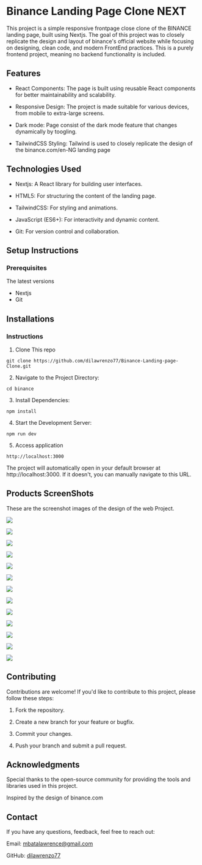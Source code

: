 # Binance Landing Page Clone NEXT
This project is a simple responsive frontpage close clone of the BINANCE landing page, built using Nextjs. The goal of this project was to closely replicate the design and layout of binance's official website while focusing on designing, clean code, and modern FrontEnd practices. This is a purely frontend project, meaning no backend functionality is included.


## Features
+ React Components: The page is built using reusable React components for better maintainability and scalability.

+ Responsive Design: The project is made suitable for various devices, from mobile to extra-large screens.

+ Dark mode: Page consist of the dark mode feature that changes dynamically by toogling.

+ TailwindCSS Styling: Tailwind is used to closely replicate the design of the binance.com/en-NG landing page



## Technologies Used
+ Nextjs: A React library for building user interfaces.

+ HTML5: For structuring the content of the landing page.

+ TailwindCSS: For styling and animations.

+ JavaScript (ES6+): For interactivity and dynamic content.

+ Git: For version control and collaboration.



## Setup Instructions
### Prerequisites
The latest versions
+ Nextjs
+ Git


## Installations
### Instructions
1. Clone This repo
```
git clone https://github.com/dilawrenzo77/Binance-Landing-page-Clone.git
```


2. Navigate to the Project Directory:

```
cd binance

```
3. Install Dependencies:
```
npm install
```
4. Start the Development Server:
```
npm run dev
```

5. Access application
```
http://localhost:3000
```
The project will automatically open in your default browser at http://localhost:3000. If it doesn't, you can manually navigate to this URL.



## Products ScreenShots
These are the screenshot images of the design of the web Project.

![](./src/assets/binance%20sc/b1.png)

![](./src/assets/binance%20sc/b2.png)

![](./src/assets/binance%20sc/b3.png)

![](./src/assets/binance%20sc/b4.png)

![](./src/assets/binance%20sc/b5.png)

![](./src/assets/binance%20sc/b6.png)

![](./src/assets/binance%20sc/b7.png)

![](./src/assets/binance%20sc/b8.png)

![](./src/assets/binance%20sc/b9.png)

![](./src/assets/binance%20sc/b10.png)

![](./src/assets/binance%20sc/b11.png)

![](./src/assets/binance%20sc/b12.png)

![](./src/assets/binance%20sc/b13.png)


## Contributing
Contributions are welcome! If you'd like to contribute to this project, please follow these steps:

1. Fork the repository.

2. Create a new branch for your feature or bugfix.

3. Commit your changes.

4. Push your branch and submit a pull request.

## Acknowledgments
Special thanks to the open-source community for providing the tools and libraries used in this project.

Inspired by the design of binance.com

## Contact
If you have any questions, feedback, feel free to reach out:

Email: mbatalawrence@gmail.com

GitHub: [dilawrenzo77](https://github.com/dilawrenzo77)